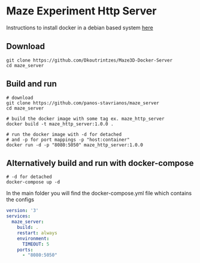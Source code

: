 # Maze Experiment Http Server

Instructions to install docker in a debian based system [here](/docker_install.md)

## Download

```shell
git clone https://github.com/Dkoutrintzes/Maze3D-Docker-Server
cd maze_server
```
## Build and run

```shell
# download
git clone https://github.com/panos-stavrianos/maze_server
cd maze_server

# build the docker image with some tag ex. maze_http_server
docker build -t maze_http_server:1.0.0 .

# run the docker image with -d for detached 
# and -p for port mappings -p "host:container"
docker run -d -p "8080:5050" maze_http_server:1.0.0
```

## Alternatively build and run with docker-compose

```shell
# -d for detached 
docker-compose up -d
```

In the main folder you will find the docker-compose.yml file which contains the configs

```yaml
version: '3'
services:
  maze_server:
    build: .
    restart: always
    environment:
      TIMEOUT: 5
    ports:
      - "8080:5050"
```
